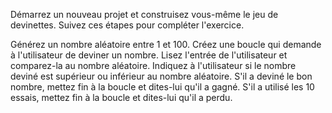 Démarrez un nouveau projet et construisez vous-même le jeu de devinettes. 
Suivez ces étapes pour compléter l'exercice.

Générez un nombre aléatoire entre 1 et 100.
Créez une boucle qui demande à l'utilisateur de deviner un nombre.
Lisez l'entrée de l'utilisateur et comparez-la au nombre aléatoire.
Indiquez à l'utilisateur si le nombre deviné est supérieur ou inférieur au nombre aléatoire.
S'il a deviné le bon nombre, mettez fin à la boucle et dites-lui qu'il a gagné.
S'il a utilisé les 10 essais, mettez fin à la boucle et dites-lui qu'il a perdu. 
